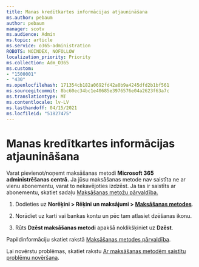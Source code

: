 ```yaml
---
title: Manas kredītkartes informācijas atjaunināšana
ms.author: pebaum
author: pebaum
manager: scotv
ms.audience: Admin
ms.topic: article
ms.service: o365-administration
ROBOTS: NOINDEX, NOFOLLOW
localization_priority: Priority
ms.collection: Adm_O365
ms.custom:
- "1500001"
- "430"
ms.openlocfilehash: 171354cb182a0692fd42a0b9a4245dfd2b1bf561
ms.sourcegitcommit: 8bc60ec34bc1e40685e3976576e04a2623f63a7c
ms.translationtype: MT
ms.contentlocale: lv-LV
ms.lasthandoff: 04/15/2021
ms.locfileid: "51827475"
---
```

# <a name="update-my-credit-card-information"></a>Manas kredītkartes informācijas atjaunināšana

Varat pievienot/noņemt maksāšanas metodi **Microsoft 365 administrēšanas centrā.** Ja jūsu maksāšanas metode nav saistīta ne ar vienu abonementu, varat to nekavējoties izdzēst. Ja tas ir saistīts ar abonementu, skatiet sadaļu [Maksāšanas metožu pārvaldība.](https://docs.microsoft.com/microsoft-365/commerce/billing-and-payments/manage-payment-methods)

1. Dodieties uz **Norēķini > Rēķini un maksājumi > [Maksāšanas metodes](https://go.microsoft.com/fwlink/p/?linkid=2018806)**.

2. Norādiet uz karti vai bankas kontu un pēc tam atlasiet dzēšanas ikonu.

3. Rūts **Dzēst maksāšanas metodi** apakšā noklikšķiniet uz **Dzēst**.

Papildinformāciju skatiet rakstā [Maksāšanas metodes pārvaldība](https://docs.microsoft.com/microsoft-365/commerce/billing-and-payments/manage-payment-methods).

Lai novērstu problēmas, skatiet rakstu [Ar maksāšanas metodēm saistītu problēmu novēršana](https://docs.microsoft.com/microsoft-365/commerce/billing-and-payments/manage-payment-methods#troubleshoot-payment-methods).
